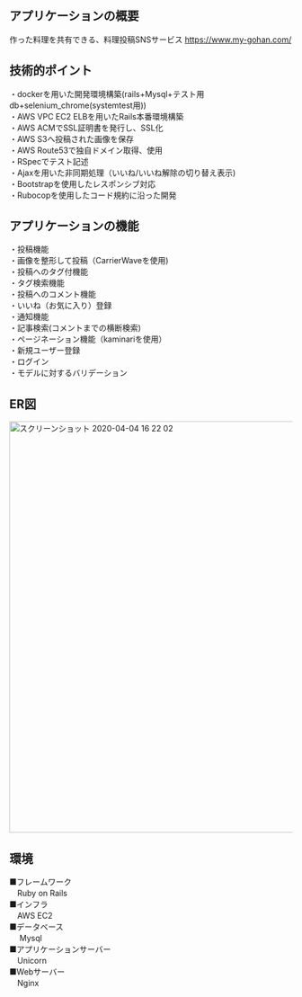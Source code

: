 ## アプリケーションの概要
作った料理を共有できる、料理投稿SNSサービス https://www.my-gohan.com/

## 技術的ポイント
・dockerを用いた開発環境構築(rails+Mysql+テスト用db+selenium_chrome(systemtest用))  
・AWS VPC EC2 ELBを用いたRails本番環境構築  
・AWS ACMでSSL証明書を発行し、SSL化  
・AWS S3へ投稿された画像を保存  
・AWS Route53で独自ドメイン取得、使用  
・RSpecでテスト記述  
・Ajaxを用いた非同期処理（いいね/いいね解除の切り替え表示)  
・Bootstrapを使用したレスポンシブ対応  
・Rubocopを使用したコード規約に沿った開発  

## アプリケーションの機能
・投稿機能  
・画像を整形して投稿（CarrierWaveを使用)  
・投稿へのタグ付機能  
・タグ検索機能  
・投稿へのコメント機能  
・いいね（お気に入り）登録    
・通知機能  
・記事検索(コメントまでの横断検索)  
・ページネーション機能（kaminariを使用）    
・新規ユーザー登録  
・ログイン  
・モデルに対するバリデーション  

## ER図
<img width="732" alt="スクリーンショット 2020-04-04 16 22 02" src="https://user-images.githubusercontent.com/59824319/78450727-aeb0b680-76bb-11ea-9277-e26c7b04c71b.png">

## 環境
■フレームワーク  
　Ruby on Rails  
■インフラ  
　AWS EC2  
■データベース  
　 Mysql  
■アプリケーションサーバー  
　Unicorn  
■Webサーバー  
　Nginx  
